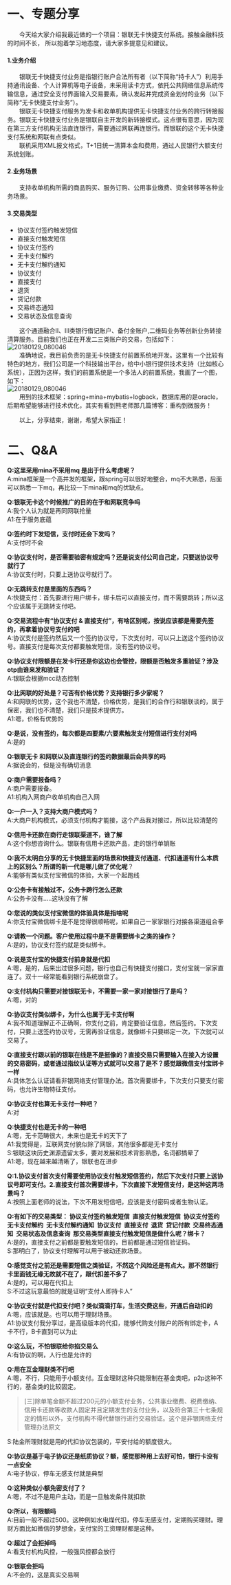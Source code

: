 # 一、专题分享
&ensp;&ensp;&ensp;&ensp;今天给大家介绍我最近做的一个项目：银联无卡快捷支付系统。接触金融科技的时间不长， 所以抱着学习地态度，请大家多提意见和建议。  

#### 1.业务介绍  
&ensp;&ensp;&ensp;&ensp;银联无卡快捷支付业务是指银行账户合法所有者（以下简称“持卡人”）利用手持通讯设备、个人计算机等电子设备，未采用读卡方式，依托公共网络信息系统传输信息，通过安全支付界面输入交易要素，确认发起并完成资金划付的业务（以下简称“无卡快捷支付业务”）。  
&ensp;&ensp;&ensp;&ensp;银联无卡快捷支付服务为发卡和收单机构提供无卡快捷支付业务的跨行转接服务。银联无卡快捷支付业务是银联自主开发的新转接模式。这点很有意思，因为现在第三方支付机构无法直连银行，需要通过网联再连银行。而银联的这个无卡快捷支付系统和网联有点类似。  
&ensp;&ensp;&ensp;&ensp;联机采用XML报文格式，T+1日统一清算本金和费用，通过人民银行大额支付系统划账。

#### 2.业务场景  
&ensp;&ensp;&ensp;&ensp;支持收单机构所需的商品购买、服务订购、公用事业缴费、资金转移等各种业务场景。  

#### 3.交易类型
- 协议支付签约触发短信 
- 直接支付触发短信 
- 协议支付签约 
- 无卡支付解约 
- 无卡支付解约通知 
- 协议支付 
- 直接支付 
- 退货 
- 贷记付款 
- 交易终态通知 
- 交易状态及信息查询   
 
&ensp;&ensp;&ensp;&ensp;这个通道融合Ⅱ、Ⅲ类银行借记账户、备付金账户,二维码业务等创新业务转接清算服务。目前我们也正在开发二三类账户的交易，包括如下：  
![20180129_080046](http://wechat.lixf.cn/img/20180129_08004.png)   
&ensp;&ensp;&ensp;&ensp;准确地说，我目前负责的是无卡快捷支付前置系统地开发。这里有一个比较有特色的地方，我们公司是一个科技输出平台，给中小银行提供技术支持（比如核心系统），正因为这样，我们的前置系统是一个多法人的前置系统，我画了一个图，如下：  
![20180129_080046](http://wechat.lixf.cn/img/20180129_08004.png)   
&ensp;&ensp;&ensp;&ensp;用到的技术框架：spring+mina+mybatis+logback，数据库用的是oracle，后期希望能够进行技术优化，其实有看到熊老师那几篇博客：重构到微服务！  

&ensp;&ensp;&ensp;&ensp;以上，分享结束，谢谢，希望大家指正！

# 二、Q&A
**Q:这里采用mina不采用mq 是出于什么考虑呢？**  
A:mina框架是一个高并发的框架，跟spring可以很好地整合，mq不大熟悉，后面可以熟悉一下mq，再比较一下mina和mq的优缺点。

**Q:银联无卡这个时候推广的目的在于和网联竞争吗**  
A:我个人认为就是再同网联抢量  
A1:在于服务底蕴

**Q:签约时下发短信，支付时还会下发吗？**  
A:支付时不会

**Q:协议支付时，是否需要验密有规定吗？还是说支付公司自己定，只要送协议号就行了**  
A:协议支付时，只要上送协议号就行了。

**Q:无跳转支付是里面的东西吗？**  
A:快捷支付：首先要进行用户绑卡，绑卡后可以直接支付，而不需要跳转；所以这个应该属于无跳转支付吧。

**Q:交易流程中有“协议支付 & 直接支付”，有啥区别呢，按说应该都是需要先签约，再拿着协议号支付的吧**  
A:协议支付是签约然后又一个签约协议号，下次支付时，可以只上送这个签约协议号。直接支付是每次支付都要触发短信，没有签约协议号。

**Q:协议支付限额是在发卡行还是你这边也会管控，限额是否触发多重验证？涉及otp由谁来发和验证？**  
A:银联会根据mcc动态控制

**Q:比网联的好处是？可否有价格优势？支持银行多少家呢？**  
A:和网联的优势，这个我也不清楚，价格优势，是我们的合作行和银联谈的，属于保密，我们也不清楚，我们只是技术提供方。  
A1:嗯，价格有优势的

**Q:是说，没有签约，每次都是四要素/六要素触发支付短信进行支付对吗**  
A:是的

**Q:银联无卡 和网联以及直连银行的签约数据最后会共享的吗**  
A:据说会的，但是没有确切消息

**Q:商户需要报备吗？**  
A:商户需要报备。  
A1:机构入网商户收单机构自己入网

**Q:一户一入？支持大商户模式吗？**  
A:大商户机构模式，必须支付机构才能接，这个产品我对接过，所以比较清楚的  

**Q:信用卡还款在商行走银联渠道不，谁了解**  
A:这个你想咨询什么。银联有信用卡还款产品，走的银行单销账

**Q:我不太明白分享的无卡快捷里面的场景和快捷支付通道、代扣通道有什么本质上的区别么？所谓的新一代是哪儿做了优化呢**？  
A:能够有类似支付宝微信的体验，大家一个起跑线

**Q:公务卡有接触过不，公务卡跨行怎么还款**  
A:公务卡没有…..这块没有了解

**Q:您说的类似支付宝微信的体验具体是指啥呢**  
A:你支付宝微信绑卡是不是觉得很顺畅呢，如果自己一家家银行对接各渠道组合拳

**Q:请教一个问题。客户使用过程中是不是需要绑卡之类的操作？**  
A:是的，协议支付签约就是类似绑卡。

**Q:说是支付宝的快捷支付前身就是代扣**  
A:嗯，是的，后来出过很多问题，银行也自己有快捷支付接口，支付宝就一家家直连了。双十一经常能看到银行系统崩盘了。

**Q:支付机构只需要对接银联无卡，不需要一家一家对接银行了是吗？**  
A:嗯，对的

**Q:协议支付类似绑卡，为什么也属于无卡支付啊**  
A:我不知道理解正不正确啊，你支付之前，肯定要验证信息，然后签约。下次支付，只要上送签约协议号，无需再验证信息，就像绑卡只要绑定一次，下次就可以交易了。

**Q:直接支付跟以前的银联在线是不是挺像的？直接交易只需要输入在接入方设置的交易密码，或者通过指纹认证等方式就可以交易了是不？感觉跟微信支付宝绑卡一样**  
A:具体怎么认证请看非银网络支付管理办法。首次需要绑卡，下次支付只要支付密码，也允许生物特征支付。

**Q:协议支付也算无卡支付一种吧？**  
A:对

**Q:快捷支付也是无卡的一种吧**  
A:嗯，无卡范畴很大，未来也是无卡的天下了  
A1:我觉得是，互联网支付貌似除了网银，其他很多都是无卡支付  
S:银联这块历史渊源遗留太多，要对发展和技术背影熟悉，名词都搞晕了  
A1:嗯，现在越来越清晰了，银联也在进步

**Q:1.协议支付首次支付需要使用协议支付触发短信签约，然后下次支付只要上送协议号即可支付。2.直接支付首次需要绑卡，下次直接下发短信支付，是这种这两场景吗？**  
A:按照上面老师的说法，下次不用发短信吧，应该是支付密码或者生物认证。

**Q:有如下的交易类型：
协议支付签约触发短信 
直接支付触发短信 
协议支付签约 
无卡支付解约 
无卡支付解约通知 
协议支付 
直接支付 
退货 
贷记付款 
交易终态通知 
交易状态及信息查询 
那交易类型直接支付触发短信是做什么呢？绑卡？**  
A:是的，直接支付之前都是要触发短信的，目前都是通过短信验证码。  
S:那明白了，协议支付理解可以用于被动还款场景。

**Q:感觉支付之前还是需要短信之类验证，不然这个风险还是有点大。那不然银行卡里面钱无缘无故就不在了，跟代扣差不多了**  
A:是的，可以用在代扣上  
S:不过这玩意最怕的就是证明“支付人即持卡人”

**Q:协议支付就是代扣支付吧？类似滴滴打车，生活交费这些，开通后自动扣的**  
A:嗯，应该就是。也可以用于理财场景。  
A1:协议支付我分享过，是高级版本的代扣，能够代购支付账户的所有绑定卡，A卡不行，B卡直到可以为止

**Q:这么玩，不怕银联给你掐交易么**  
A:有协议的啊，人行也是允许的

**Q:用在互金理财类不行吧**  
A:嗯，不行，只能用于小额支付。互金理财这种只能限制在基金类吧，p2p这种不行的，基金类的比较固定。  
>[三]除单笔金额不超过200元的小额支付业务，公共事业缴费、税费缴纳、信用卡还款等收款人固定并且定期发生的支付业务，以及符合第三十七条规定的情形以外，支付机构不得代替银行进行交易验证。这个是非银网络支付管理办法原文  

S:陆金所理财就是用的代扣协议包装的，平安付给的额度很大。

**Q:协议是基于电子协议还是纸质协议？额，感觉那种用上去好可怕，银行卡没有一点安全**  
A:电子协议，停车无感支付就是典型

**Q:这种类似小额免密支付了？**  
A:嗯，不过不是用户主动，而是一旦触发条件就扣款

**Q:所以，有限额吗**  
A:目前一般不超过500。这种例如水电煤代扣，停车无感支付，定期购买理财。理财方面比如微信的梦想金，支付宝的工资理财都是这种。

**Q:超过了会拒掉吗**  
A:看支付机构风控，一般强风控都会放行

**Q:银联会拒吗**  
A:不会的，这是真实交易啊